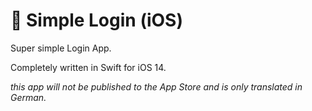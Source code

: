 # 🔧 Simple Login (iOS)
Super simple Login App.

Completely written in Swift for iOS 14.

*this app will not be published to the App Store and is only translated in German.*
